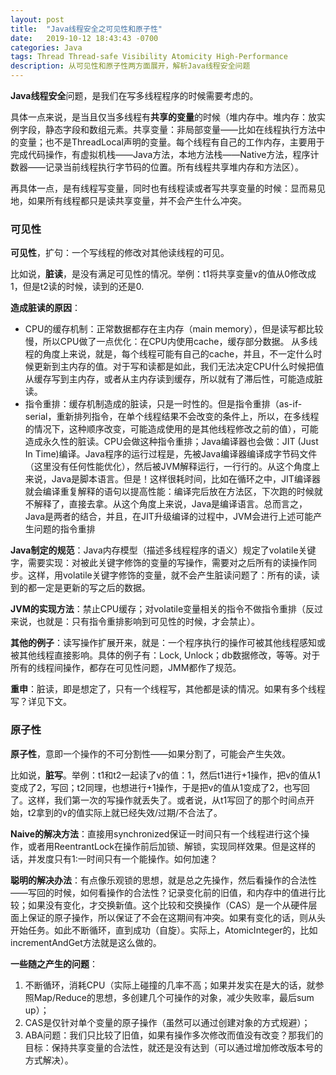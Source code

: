 ```yaml
---
layout: post
title:  "Java线程安全之可见性和原子性"
date:   2019-10-12 18:43:43 -0700
categories: Java
tags: Thread Thread-safe Visibility Atomicity High-Performance
description: 从可见性和原子性两方面展开，解析Java线程安全问题
---
```


**Java线程安全**问题，是我们在写多线程程序的时候需要考虑的。

具体一点来说，是当且仅当多线程有**共享的变量**的时候（堆内存中。堆内存：放实例字段，静态字段和数组元素。共享变量：非局部变量——比如在线程执行方法中的变量；也不是ThreadLocal声明的变量。每个线程有自己的工作内存，主要用于完成代码操作，有虚拟机栈——Java方法，本地方法栈——Native方法，程序计数器——记录当前线程执行字节码的位置。所有线程共享堆内存和方法区）。

再具体一点，是有线程写变量，同时也有线程读或者写共享变量的时候：显而易见地，如果所有线程都只是读共享变量，并不会产生什么冲突。

### 可见性
**可见性**，扩句：一个写线程的修改对其他读线程的可见。

比如说，**脏读**，是没有满足可见性的情况。举例：t1将共享变量v的值从0修改成1，但是t2读的时候，读到的还是0.

**造成脏读的原因**：
- CPU的缓存机制：正常数据都存在主内存（main memory），但是读写都比较慢，所以CPU做了一点优化：在CPU内使用cache，缓存部分数据。 从多线程的角度上来说，就是，每个线程可能有自己的cache，并且，不一定什么时候更新到主内存的值。对于写和读都是如此，我们无法决定CPU什么时候把值从缓存写到主内存，或者从主内存读到缓存，所以就有了滞后性，可能造成脏读。
- 指令重排：缓存机制造成的脏读，只是一时性的。但是指令重排（as-if-serial，重新排列指令，在单个线程结果不会改变的条件上，所以，在多线程的情况下，这种顺序改变，可能造成使用的是其他线程修改之前的值），可能造成永久性的脏读。CPU会做这种指令重排；Java编译器也会做：JIT (Just In Time)编译。Java程序的运行过程是，先被Java编译器编译成字节码文件（这里没有任何性能优化），然后被JVM解释运行，一行行的。从这个角度上来说，Java是脚本语言。但是！这样很耗时间，比如在循环之中，JIT编译器就会编译重复解释的语句以提高性能：编译完后放在方法区，下次跑的时候就不解释了，直接去拿。从这个角度上来说，Java是编译语言。总而言之，Java是两者的结合，并且，在JIT升级编译的过程中，JVM会进行上述可能产生问题的指令重排

**Java制定的规范**：Java内存模型（描述多线程程序的语义）规定了volatile关键字，需要实现：对被此关键字修饰的变量的写操作，需要对之后所有的读操作同步。这样，用volatile关键字修饰的变量，就不会产生脏读问题了：所有的读，读到的都一定是更新的写之后的数据。

**JVM的实现方法**：禁止CPU缓存；对volatile变量相关的指令不做指令重排（反过来说，也就是：只有指令重排影响到可见性的时候，才会禁止）。

**其他的例子**：读写操作扩展开来，就是：一个程序执行的操作可被其他线程感知或被其他线程直接影响。具体的例子有：Lock, Unlock；db数据修改，等等。对于所有的线程间操作，都存在可见性问题，JMM都作了规范。

**重申**：脏读，即是想定了，只有一个线程写，其他都是读的情况。如果有多个线程写？详见下文。

### 原子性
**原子性**，意即一个操作的不可分割性——如果分割了，可能会产生失效。

比如说，**脏写**。举例：t1和t2一起读了v的值：1，然后t1进行+1操作，把v的值从1变成了2，写回；t2同理，也想进行+1操作，于是把v的值从1变成了2，也写回了。这样，我们第一次的写操作就丢失了。或者说，从t1写回了的那个时间点开始，t2拿到的v的值实际上就已经失效/过期/不合法了。

**Naive的解决方法**：直接用synchronized保证一时间只有一个线程进行这个操作，或者用ReentrantLock在操作前后加锁、解锁，实现同样效果。但是这样的话，并发度只有1:一时间只有一个能操作。如何加速？

**聪明的解决办法**：有点像乐观锁的思想，就是总之先操作，然后看操作的合法性——写回的时候，如何看操作的合法性？记录变化前的旧值，和内存中的值进行比较；如果没有变化，才交换新值。这个比较和交换操作（CAS）是一个从硬件层面上保证的原子操作，所以保证了不会在这期间有冲突。如果有变化的话，则从头开始任务。如此不断循环，直到成功（自旋）。实际上，AtomicInteger的，比如incrementAndGet方法就是这么做的。

**一些随之产生的问题**：
1. 不断循环，消耗CPU（实际上碰撞的几率不高；如果并发实在是大的话，就参照Map/Reduce的思想，多创建几个可操作的对象，减少失败率，最后sum up）；
2. CAS是仅针对单个变量的原子操作（虽然可以通过创建对象的方式规避）；
3. ABA问题：我们只比较了旧值，如果有操作多次修改而值没有改变？那我们的目标：保持共享变量的合法性，就还是没有达到（可以通过增加修改版本号的方式解决）。